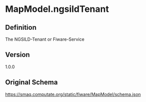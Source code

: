 # MapModel.ngsildTenant

## Definition
The NGSILD-Tenant or Fiware-Service

## Version
1.0.0

## Original Schema
https://smaq.computate.org/static/fiware/MapModel/schema.json
